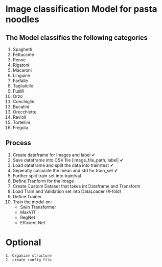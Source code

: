 # Image classification Model for pasta noodles 

## The Model classifies the following categories
1. Spaghetti
2. Fettuccine
3. Penne
4. Rigatoni
5. Macaroni
6. Linguine
7. Farfalle
8. Tagliatelle
9. Fusilli
10. Orzo
11. Conchiglie
12. Bucatini
13. Orecchiette
14. Ravioli
15. Tortellini
16. Fregola

## Process

1. Create dataframe for images and label ✔
2. Save dataframe into CSV file [image_file_path, label] ✔
3. Load dataframe and split the data into train/test ✔
4. Seperatly calculate the mean and std for train_set ✔
5. Further split train set into train/val 
6. Define Tranform for the image
7. Create Custom Dataset that takes int Dataframe and Transform
8. Load Train and Validation set into DataLoader (K-fold)
9. Define Trainer
10. Train the model on:
    - Swin Transformer
    - MaxVIT
    - RegNet
    - Efficient Net

# Optional
    1. Organize structure
    2. create config file